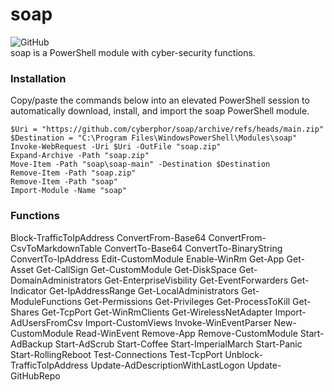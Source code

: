 # soap
![GitHub](https://img.shields.io/github/license/cyberphor/soap)  
soap is a PowerShell module with cyber-security functions.

### Installation
Copy/paste the commands below into an elevated PowerShell session to automatically download, install, and import the soap PowerShell module.
```pwsh
$Uri = "https://github.com/cyberphor/soap/archive/refs/heads/main.zip"
$Destination = "C:\Program Files\WindowsPowerShell\Modules\soap"
Invoke-WebRequest -Uri $Uri -OutFile "soap.zip"
Expand-Archive -Path "soap.zip"
Move-Item -Path "soap\soap-main" -Destination $Destination
Remove-Item -Path "soap.zip"
Remove-Item -Path "soap"
Import-Module -Name "soap"
```

### Functions
Block-TrafficToIpAddress
ConvertFrom-Base64
ConvertFrom-CsvToMarkdownTable
ConvertTo-Base64
ConvertTo-BinaryString
ConvertTo-IpAddress
Edit-CustomModule
Enable-WinRm
Get-App
Get-Asset
Get-CallSign
Get-CustomModule
Get-DiskSpace
Get-DomainAdministrators
Get-EnterpriseVisbility
Get-EventForwarders
Get-Indicator
Get-IpAddressRange
Get-LocalAdministrators
Get-ModuleFunctions
Get-Permissions
Get-Privileges
Get-ProcessToKill
Get-Shares
Get-TcpPort
Get-WinRmClients
Get-WirelessNetAdapter
Import-AdUsersFromCsv
Import-CustomViews
Invoke-WinEventParser
New-CustomModule
Read-WinEvent
Remove-App
Remove-CustomModule
Start-AdBackup
Start-AdScrub
Start-Coffee
Start-ImperialMarch
Start-Panic
Start-RollingReboot
Test-Connections
Test-TcpPort
Unblock-TrafficToIpAddress
Update-AdDescriptionWithLastLogon
Update-GitHubRepo